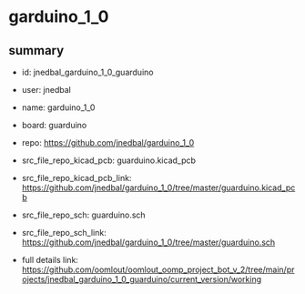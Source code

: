 # garduino_1_0
 
## summary 
* id: jnedbal_garduino_1_0_guarduino
* user: jnedbal
* name: garduino_1_0
* board: guarduino
* repo: https://github.com/jnedbal/garduino_1_0
* src_file_repo_kicad_pcb: guarduino.kicad_pcb
* src_file_repo_kicad_pcb_link: https://github.com/jnedbal/garduino_1_0/tree/master/guarduino.kicad_pcb


* src_file_repo_sch: guarduino.sch
* src_file_repo_sch_link: https://github.com/jnedbal/garduino_1_0/tree/master/guarduino.sch
* full details link: https://github.com/oomlout/oomlout_oomp_project_bot_v_2/tree/main/projects/jnedbal_garduino_1_0_guarduino/current_version/working  






